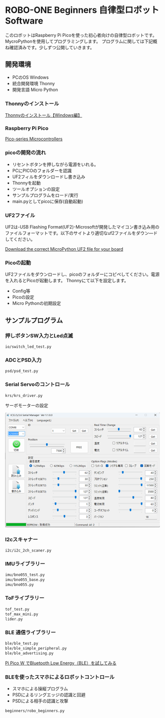 # ROBO-ONE Beginners 自律型ロボット Software
このロボットはRaspberry Pi Picoを使った初心者向けの自律型ロボットです。MycroPythonを使用してプログラミングします。
プログラムに関しては下記概ね確認済みです。少しずつ公開していきます。

## 開発環境
- PCのOS
  Windows
- 統合開発環境
  Thonny
- 開発言語
  Micro Python

### Thonnyのインストール

[Thonnyのインストール【Windows編】](https://sanuki-tech.net/and-more/2022/install-thonny-python-ide/)

### Raspberry Pi Pico

[Pico-series Microcontrollers](https://www.raspberrypi.com/documentation/microcontrollers/pico-series.html#pico-2-family)

### picoの開発の流れ

- リセントボタンを押しながら電源をいれる。
- PCにPICOのフォルダーを認識
- UF2フィルをダウンロードし書き込み
- Thonnyを起動
- ツールオプションの設定
- サンプルプログラムをロード/実行
- main.pyとしてpicoに保存(自動起動)

### UF2ファイル
UF2は-USB Flashing Format(UF2)-Microsoftが開発したマイコン書き込み用のファイルフォーマットです。以下のサイトより適切なuf2ファイルをダウン―ドしてください。

[Download the correct MicroPython UF2 file for your board](https://www.raspberrypi.com/documentation/microcontrollers/micropython.html)

### Picoの起動

UF2ファイルをダウンロードし、picoのフォルダーにコピペしてください。電源を入れるとPicoが起動します。
Thonnyにて以下を設定します。

- Config等
- Picoの設定
- Micro Pythonの初期設定


## サンプルプログラム
### 押しボタンSW入力とLed点滅
```
io/switch_led_test.py
```
### ADCとPSD入力
```
psd/psd_test.py
```
### Serial Servoのコントロール
```
krs/krs_driver.py
```
サーボモーターの設定

![SERVO_SET](pics_git/ics_inv_s.png)

### I2cスキャナー
```
i2c/i2c_2ch_scaner.py
```
### IMUライブラリー
```
imu/bno055_test.py
imu/bno055_base.py
imu/bno055.py
```
### ToFライブラリー
```
tof_test.py
tof_max_mini.py
lider.py
```
### BLE 通信ライブラリー
```
ble/ble_test.py
ble/ble_simple_peripheral.py
ble/ble_advertising.py
```
[Pi Pico W でBluetooth Low Energy（BLE）を試してみる](https://wisteriahill.sakura.ne.jp/CMS/WordPress/2023/10/09/pi-pico-bluetooth-low-energy-ble/)

### BLEを使ったスマホによるロボットコントロール
- スマホによる操縦プログラム
- PSDによるリングエッジの認識と回避
- PSDによる相手の認識と攻撃
```
beginners/robo_beginners.py
```
